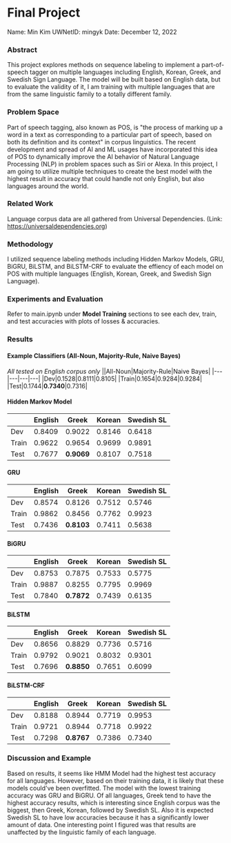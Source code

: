 # Final Project

Name: Min Kim
UWNetID: mingyk
Date: December 12, 2022

### Abstract
This project explores methods on sequence labeling to implement a part-of-speech tagger on multiple languages including English, Korean, Greek, and Swedish Sign Language. The model will be built based on English data, but to evaluate the validity of it, I am training with multiple languages that are from the same linguistic family to a totally different family.

### Problem Space
Part of speech tagging, also known as POS, is "the process of marking up a word in a text as corresponding to a particular part of speech, based on both its definition and its context" in corpus linguistics. The recent development and spread of AI and ML usages have incorporated this idea of POS to dynamically improve the AI behavior of Natural Language Processing (NLP) in problem spaces such as Siri or Alexa. In this project, I am going to utilize multiple techniques to create the best model with the highest result in accuracy that could handle not only English, but also languages around the world.

### Related Work
Language corpus data are all gathered from Universal Dependencies. (Link: https://universaldependencies.org)

### Methodology
I utilized sequence labeling methods including Hidden Markov Models, GRU, BiGRU, BiLSTM, and BiLSTM-CRF to evaluate the effiency of each model on POS with multiple languages (English, Korean, Greek, and Swedish Sign Language).

### Experiments and Evaluation
Refer to main.ipynb under **Model Training** sections to see each dev, train, and test accuracies with plots of losses & accuracies.

### Results
#### Example Classifiers (All-Noun, Majority-Rule, Naive Bayes)
*All tested on English corpus only*
||All-Noun|Majority-Rule|Naive Bayes|
|---|---|---|---|
|Dev|0.1528|0.8111|0.8105|
|Train|0.1654|0.9284|0.9284|
|Test|0.1744|**0.7340**|0.7316|

#### Hidden Markov Model
||English|Greek|Korean|Swedish SL|
|---|---|---|---|---|
|Dev|0.8409|0.9022|0.8146|0.6418|
|Train|0.9622|0.9654|0.9699|0.9891|
|Test|0.7677|**0.9069**|0.8107|0.7518|

#### GRU
||English|Greek|Korean|Swedish SL|
|---|---|---|---|---|
|Dev|0.8574|0.8126|0.7512|0.5746|
|Train|0.9862|0.8456|0.7762|0.9923|
|Test|0.7436|**0.8103**|0.7411|0.5638|

#### BiGRU
||English|Greek|Korean|Swedish SL|
|---|---|---|---|---|
|Dev|0.8753|0.7875|0.7533|0.5775|
|Train|0.9887|0.8255|0.7795|0.9969|
|Test|0.7840|**0.7872**|0.7439|0.6135|

#### BiLSTM
||English|Greek|Korean|Swedish SL|
|---|---|---|---|---|
|Dev|0.8656|0.8829|0.7736|0.5716|
|Train|0.9792|0.9021|0.8032|0.9301|
|Test|0.7696|**0.8850**|0.7651|0.6099|

#### BiLSTM-CRF
||English|Greek|Korean|Swedish SL|
|---|---|---|---|---|
|Dev|0.8188|0.8944|0.7719|0.9953|
|Train|0.9721|0.8944|0.7718|0.9922|
|Test|0.7298|**0.8767**|0.7386|0.7340|

### Discussion and Example
Based on results, it seems like HMM Model had the highest test accuracy for all languages. However, based on their training data, it is likely that these models could've been overfitted. The model with the lowest training accuracy was GRU and BiGRU. Of all languages, Greek tend to have the highest accuracy results, which is interesting since English corpus was the biggest, then Greek, Korean, followed by Swedish SL. Also it is expected Swedish SL to have low accuracies because it has a significantly lower amount of data. One interesting point I figured was that results are unaffected by the linguistic family of each language.